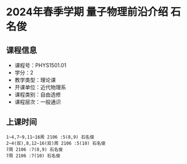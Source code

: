 # 2024年春季学期 量子物理前沿介绍 石名俊






## 课程信息

- 课程号：PHYS1501.01
- 学分：2
- 教学类型：理论课
- 开课单位：近代物理系
- 课程类别：自由选修
- 课程层次：一般通识

## 上课时间

```
1~4,7~9,11~16周 2106 :5(8,9) 石名俊
2~4(双),8,12~16(双)周 2106 :5(10) 石名俊
7周 2106 :7(8,9) 石名俊
7周 2106 :7(10) 石名俊
```

